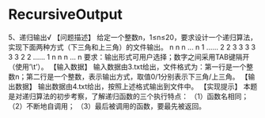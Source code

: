 # RecursiveOutput
5、递归输出√
【问题描述】
    给定一个整数n，1≤n≤20，要求设计一个递归算法，实现下面两种方式（下三角和上三角）的文件输出。
n   n   n   ...   n             1
……                           2	2
3   3   3                      3	3	3
2	2                          ……
1                              n	n	n	…	n
要求：输出形式可用户选择；数字之间采用TAB键隔开（使用’\t’）。
【输入数据】
输入数据由3.txt给出，文件格式为：第一行是一个整数n；第二行是一个整数，表示输出方式，取值0/1分别表示下三角/上三角。
【输出数据】
输出数据由4.txt给出，按照上述格式输出到文件中。
【实现提示】
本题是对递归算法的初步考察，了解递归函数的三个执行特点：
（1）函数名相同； 
（2）不断地自调用； 
（3）最后被调用的函数，要最先被返回。
